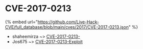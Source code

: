 # CVE-2017-0213
{% embed url="https://github.com/Live-Hack-CVE/full_database/blob/main/cves/2017/CVE-2017-0213.json" %}

* shaheemirza ~> [CVE-2017-0213-](https://www.alice-snow.ru/2017/database/cve-2017-0213/cve-2017-0213--shaheemirza)
* Jos675 ~> [CVE-2017-0213-Exploit](https://www.alice-snow.ru/2017/database/cve-2017-0213/cve-2017-0213-exploit-jos675)